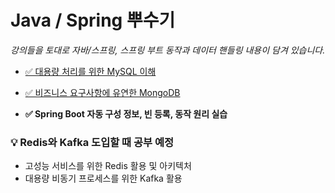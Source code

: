 # Java / Spring 뿌수기

_강의들을 토대로 자바/스프링, 스프링 부트 동작과 데이터 핸들링 내용이 담겨 있습니다._

- [✅ 대용량 처리를 위한 MySQL 이해](https://github.com/hoonloper/java-study/tree/main/fastcampus-mysql-master#readme)

- [✅ 비즈니스 요구사항에 유연한 MongoDB](/mongodb.md)

- **✅ Spring Boot 자동 구성 정보, 빈 등록, 동작 원리 실습**

### 💡 Redis와 Kafka 도입할 때 공부 예정

- 고성능 서비스를 위한 Redis 활용 및 아키텍처
- 대용량 비동기 프로세스를 위한 Kafka 활용
